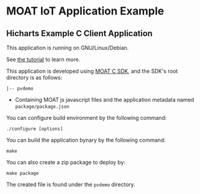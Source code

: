 MOAT IoT Application Example
========
Hicharts Example C Client Application
--------

This application is running on GNU/Linux/Debian.

See [the tutorial](http://dev.yourinventit.com/guides/get-started) to learn more.

This application is developed using [MOAT C SDK](https://github.com/inventit/moat-c-sdk), and the SDK's root directory is as follows:

    |-- pvdemo

- Containing MOAT js javascript files and the application metadata named `` package/package.json ``

You can configure build environment by the following command:

    ./configure [options]

You can build the application bynary by the following command:

    make

You can also create a zip package to deploy by:

    make package

The created file is found under the `pvdemo` directory.

